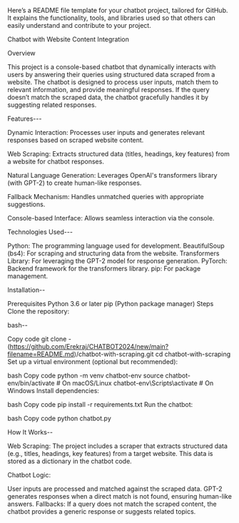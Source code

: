 
Here’s a README file template for your chatbot project, tailored for GitHub. It explains the functionality, tools, and libraries used so that others can easily understand and contribute to your project.

Chatbot with Website Content Integration

Overview

This project is a console-based chatbot that dynamically interacts with users by answering their queries using structured data scraped from a website. The chatbot is designed to process user inputs, match them to relevant information, and provide meaningful responses. If the query doesn’t match the scraped data, the chatbot gracefully handles it by suggesting related responses.


Features---

Dynamic Interaction: Processes user inputs and generates relevant responses based on scraped website content.

Web Scraping: Extracts structured data (titles, headings, key features) from a website for chatbot responses.

Natural Language Generation: Leverages OpenAI's transformers library (with GPT-2) to create human-like responses.

Fallback Mechanism: Handles unmatched queries with appropriate suggestions.

Console-based Interface: Allows seamless interaction via the console.

Technologies Used---

Python: The programming language used for development.
BeautifulSoup (bs4): For scraping and structuring data from the website.
Transformers Library: For leveraging the GPT-2 model for response generation.
PyTorch: Backend framework for the transformers library.
pip: For package management.

Installation--

Prerequisites
Python 3.6 or later
pip (Python package manager)
Steps
Clone the repository:

bash--

Copy code
git clone - (https://github.com/Erekraj/CHATBOT2024/new/main?filename=README.md)/chatbot-with-scraping.git
cd chatbot-with-scraping
Set up a virtual environment (optional but recommended):

bash
Copy code
python -m venv chatbot-env
source chatbot-env/bin/activate  # On macOS/Linux
chatbot-env\Scripts\activate     # On Windows
Install dependencies:

bash
Copy code
pip install -r requirements.txt
Run the chatbot:

bash
Copy code
python chatbot.py

How It Works--

Web Scraping:
The project includes a scraper that extracts structured data (e.g., titles, headings, key features) from a target website. This data is stored as a dictionary in the chatbot code.

Chatbot Logic:

User inputs are processed and matched against the scraped data.
GPT-2 generates responses when a direct match is not found, ensuring human-like answers.
Fallbacks:
If a query does not match the scraped content, the chatbot provides a generic response or suggests related topics.
